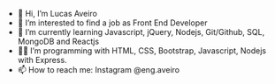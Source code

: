 - 👋 Hi, I’m Lucas Aveiro
- 👀 I’m interested to find a job as Front End Developer
- 🌱 I’m currently learning Javascript, jQuery, Nodejs, Git/Github, SQL, MongoDB and Reactjs
- 👨‍💻 I’m programming with HTML, CSS, Bootstrap, Javascript, Nodejs with Express.
- 📫 How to reach me: Instagram @eng.aveiro

<!---
lucasaveiro/lucasaveiro is a ✨ special ✨ repository because its `README.md` (this file) appears on your GitHub profile.
You can click the Preview link to take a look at your changes.
--->
